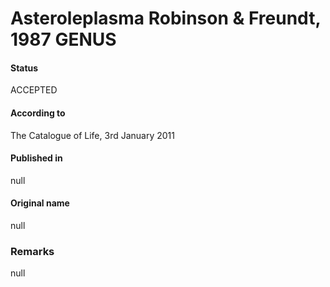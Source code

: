 # Asteroleplasma Robinson & Freundt, 1987 GENUS

#### Status
ACCEPTED

#### According to
The Catalogue of Life, 3rd January 2011

#### Published in
null

#### Original name
null

### Remarks
null
